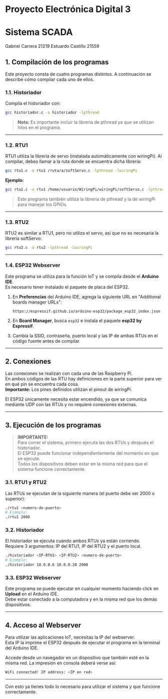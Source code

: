 # Proyecto Electrónica Digital 3
# Sistema SCADA 
Gabriel Carrera 21219
Estuardo Castillo 21559
## 1. Compilación de los programas

Este proyecto consta de cuatro programas distintos. A continuación se describe cómo compilar cada uno de ellos.

### 1.1. Historiador

Compila el historiador con:

```bash
gcc historiador.c -o historiador -lpthread
```

> **Nota:** Es importante incluir la librería de pthread ya que se utilizan hilos en el programa.

---

### 1.2. RTU1

RTU1 utiliza la librería de servo (instalada automáticamente con wiringPi). Al compilar, debes llamar a la ruta donde se encuentra dicha librería:

```bash
gcc rtu1.c -o rtu1 /ruta/a/softServo.c -lpthread -lwiringPi
```

**Ejemplo:**

```bash
gcc rtu1.c -o rtu1 /home/usuario/WiringPi/wiringPi/softServo.c -lpthread -lwiringPi
```

> Este programa también utiliza la librería de pthread y la de wiringPi para manejar los GPIOs.

---

### 1.3. RTU2

RTU2 es similar a RTU1, pero no utiliza el servo, así que no es necesaria la librería softServo:

```bash
gcc rtu2.c -o rtu2 -lpthread -lwiringPi
```

---

### 1.4. ESP32 Webserver

Este programa se utiliza para la función IoT y se compila desde el **Arduino IDE**.  
Es necesario tener instalado el paquete de placa del ESP32.

1. En **Preferencias** del Arduino IDE, agrega la siguiente URL en "Additional boards manager URLs":

    ```
    https://espressif.github.io/arduino-esp32/package_esp32_index.json
    ```

2. En **Board Manager**, busca `esp32` e instala el paquete **esp32 by Espressif**.

3. Cambia la SSID, contraseña, puerto local y las IP de ambas RTUs en el código fuente antes de compilar.

---

## 2. Conexiones

Las conexiones se realizan con cada una de las Raspberry Pi.  
En ambos códigos de las RTU hay definiciones en la parte superior para ver en qué pin se encuentra cada cosa.  
**Importante:** Los pines definidos utilizan el pinout de wiringPi.

El ESP32 únicamente necesita estar encendido, ya que se comunica mediante UDP con las RTUs y no requiere conexiones externas.

---

## 3. Ejecución de los programas

> **IMPORTANTE:**  
> Para correr el sistema, primero ejecuta las dos RTUs y después el historiador.  
> El ESP32 puede funcionar independientemente del momento en que se ejecute.  
> Todos los dispositivos deben estar en la misma red para que el sistema funcione correctamente.

### 3.1. RTU1 y RTU2

Las RTUs se ejecutan de la siguiente manera (el puerto debe ser 2000 o superior):

```bash
./rtu1 <numero-de-puerto>
# Ejemplo:
./rtu1 2000
```

### 3.2. Historiador

El historiador se ejecuta cuando ambos RTUs ya están corriendo.  
Requiere 3 argumentos: IP del RTU1, IP del RTU2 y el puerto local.

```bash
./historiador <IP-RTU1> <IP-RTU2> <numero-de-puerto>
# Ejemplo:
./historiador 10.0.0.6 10.0.0.20 2000
```

### 3.3. ESP32 Webserver

Este programa se puede ejecutar en cualquier momento haciendo click en **Upload** en el Arduino IDE.  
Debe estar conectado a la computadora y en la misma red que los demás dispositivos.

---

## 4. Acceso al Webserver

Para utilizar las aplicaciones IoT, necesitas la IP del webserver.  
Esta IP la imprime el ESP32 después de ejecutar el programa en la terminal del Arduino IDE.

Accede desde un navegador en un dispositivo que también esté en la misma red.
La impresión en consola deberá verse así:
```bash
WiFi connected! IP address: <IP en red>
```
---

Con esto ya tienes todo lo necesario para utilizar el sistema y que funcione correctamente.
